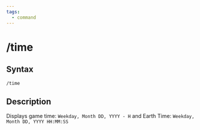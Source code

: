 ```yaml
---
tags:
  - command
---
```


# /time

## Syntax

<!--cmd-syntax-start-->
```eqcommand
/time
```
<!--cmd-syntax-end-->

## Description

<!--cmd-desc-start-->
Displays game time: `Weekday, Month DD, YYYY - H` and Earth Time: `Weekday, Month DD, YYYY HH:MM:SS`
<!--cmd-desc-end-->